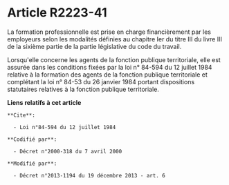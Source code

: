 # Article R2223-41

La formation professionnelle est prise en charge financièrement par les employeurs selon les modalités définies au chapitre
Ier du titre III du livre III de la sixième partie de la partie législative du code du travail. 

Lorsqu'elle concerne les agents de la fonction publique territoriale, elle est assurée dans les conditions fixées par la loi
n° 84-594 du 12 juillet 1984 relative à la formation des agents de la fonction publique territoriale et complétant la loi n°
84-53 du 26 janvier 1984 portant dispositions statutaires relatives à la fonction publique territoriale.

**Liens relatifs à cet article**

	**Cite**:

	  - Loi n°84-594 du 12 juillet 1984

	**Codifié par**:

	  - Décret n°2000-318 du 7 avril 2000

	**Modifié par**:

	  - Décret n°2013-1194 du 19 décembre 2013 - art. 6
